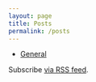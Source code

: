 ```yaml
---
layout: page
title: Posts
permalink: /posts
---
```


- [General](/posts/general)

Subscribe [via RSS feed](/feed.xml).
